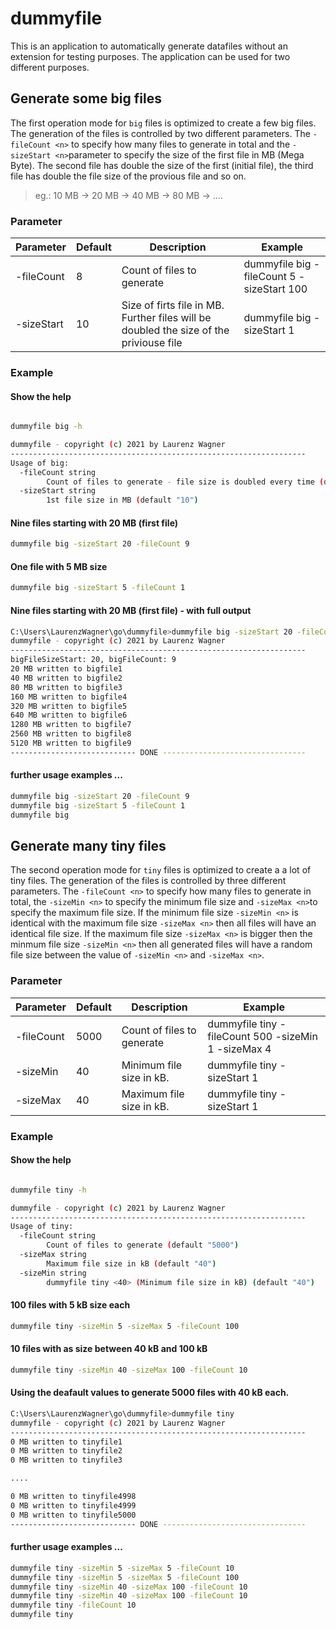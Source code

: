 # dummyfile

This is an application to automatically generate datafiles without an extension for testing purposes. The application can be used for two different purposes.

## Generate some big files
The first operation mode for `big` files is optimized to create a few big files. The generation of the files is controlled by two different parameters. The `-fileCount <n>` to specify how many files to generate in total and the `-sizeStart <n>`parameter to specify the size of the first file in MB (Mega Byte). The second file has double the size of the first (initial file), the third file has double the file size of the provious file and so on.

> eg.: 10 MB -> 20 MB -> 40 MB -> 80 MB -> ....

### Parameter
| Parameter | Default | Description | Example |
| --------- | ------- | ----------- | ------- |
| -fileCount | 8 | Count of files to generate | dummyfile big -fileCount 5 -sizeStart 100 |
| -sizeStart | 10 | Size of firts file in MB. Further files will be doubled the size of the priviouse file | dummyfile big -sizeStart 1 |

### Example

#### Show the help
```bash

dummyfile big -h

dummyfile - copyright (c) 2021 by Laurenz Wagner
------------------------------------------------------------------
Usage of big:
  -fileCount string
        Count of files to generate - file size is doubled every time (default "8")
  -sizeStart string
        1st file size in MB (default "10")
```

#### Nine files starting with 20 MB (first file) 
```bash
dummyfile big -sizeStart 20 -fileCount 9
```
#### One file with 5 MB size
```bash
dummyfile big -sizeStart 5 -fileCount 1
```
#### Nine files starting with 20 MB (first file) - with full output
``` bash
C:\Users\LaurenzWagner\go\dummyfile>dummyfile big -sizeStart 20 -fileCount 9
dummyfile - copyright (c) 2021 by Laurenz Wagner
------------------------------------------------------------------
bigFileSizeStart: 20, bigFileCount: 9
20 MB written to bigfile1
40 MB written to bigfile2
80 MB written to bigfile3
160 MB written to bigfile4
320 MB written to bigfile5
640 MB written to bigfile6
1280 MB written to bigfile7
2560 MB written to bigfile8
5120 MB written to bigfile9
---------------------------- DONE --------------------------------
```
#### further usage examples ...
```bash
dummyfile big -sizeStart 20 -fileCount 9
dummyfile big -sizeStart 5 -fileCount 1
dummyfile big
```

## Generate many tiny files
The second operation mode for `tiny` files is optimized to create a a lot of tiny files. The generation of the files is controlled by three different parameters. 
The `-fileCount <n>` to specify how many files to generate in total, the `-sizeMin <n>` to specify the minimum file size and `-sizeMax <n>`to specify the maximum file size. If the minimum file size `-sizeMin <n>` is identical with the maximum file size `-sizeMax <n>` then all files will have an identical file size. If the maximum file size `-sizeMax <n>` is bigger then the minmum file size `-sizeMin <n>` then all generated files will have a random file size between the value of `-sizeMin <n>` and `-sizeMax <n>`.


### Parameter
| Parameter | Default | Description | Example |
| --------- | ------- | ----------- | ------- |
| -fileCount | 5000 | Count of files to generate | dummyfile tiny -fileCount 500 -sizeMin 1 -sizeMax 4 |
| -sizeMin | 40 |  Minimum file size in kB. | dummyfile tiny -sizeStart 1 |
| -sizeMax | 40 |  Maximum file size in kB. | dummyfile tiny -sizeStart 1 |


### Example

#### Show the help
```bash

dummyfile tiny -h

dummyfile - copyright (c) 2021 by Laurenz Wagner
------------------------------------------------------------------
Usage of tiny:
  -fileCount string
        Count of files to generate (default "5000")
  -sizeMax string
        Maximum file size in kB (default "40")
  -sizeMin string
        dummyfile tiny <40> (Minimum file size in kB) (default "40")
```

#### 100 files with 5 kB size each 
```bash
dummyfile tiny -sizeMin 5 -sizeMax 5 -fileCount 100
```

#### 10 files with as size between 40 kB and 100 kB 
```bash
dummyfile tiny -sizeMin 40 -sizeMax 100 -fileCount 10
```

#### Using the deafault values to generate 5000 files with 40 kB each.
```bash
C:\Users\LaurenzWagner\go\dummyfile>dummyfile tiny
dummyfile - copyright (c) 2021 by Laurenz Wagner
------------------------------------------------------------------
0 MB written to tinyfile1
0 MB written to tinyfile2
0 MB written to tinyfile3

....

0 MB written to tinyfile4998
0 MB written to tinyfile4999
0 MB written to tinyfile5000
---------------------------- DONE --------------------------------
```

#### further usage examples ...
```bash
dummyfile tiny -sizeMin 5 -sizeMax 5 -fileCount 10
dummyfile tiny -sizeMin 5 -sizeMax 5 -fileCount 100
dummyfile tiny -sizeMin 40 -sizeMax 100 -fileCount 10
dummyfile tiny -sizeMin 40 -sizeMax 100 -fileCount 10
dummyfile tiny -fileCount 10
dummyfile tiny
```

